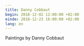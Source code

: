 ```yaml
---
title: Danny Cobbaut
begin: 2018-12-02 12:00:00 +02:00
einde: 2018-12-23 16:00:00 +02:00
lang: en
---
```


Paintings by Danny Cobbaut
